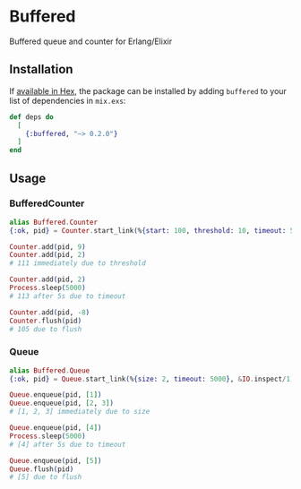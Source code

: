 # Buffered

Buffered queue and counter for Erlang/Elixir

## Installation

If [available in Hex](https://hex.pm/docs/publish), the package can be installed
by adding `buffered` to your list of dependencies in `mix.exs`:

```elixir
def deps do
  [
    {:buffered, "~> 0.2.0"}
  ]
end
```

## Usage

### BufferedCounter

```elixir
alias Buffered.Counter
{:ok, pid} = Counter.start_link(%{start: 100, threshold: 10, timeout: 5000}, &IO.inspect/1)

Counter.add(pid, 9)
Counter.add(pid, 2)
# 111 immediately due to threshold

Counter.add(pid, 2)
Process.sleep(5000)
# 113 after 5s due to timeout

Counter.add(pid, -8)
Counter.flush(pid)
# 105 due to flush
```

### Queue

```elixir
alias Buffered.Queue
{:ok, pid} = Queue.start_link(%{size: 2, timeout: 5000}, &IO.inspect/1)

Queue.enqueue(pid, [1])
Queue.enqueue(pid, [2, 3])
# [1, 2, 3] immediately due to size

Queue.enqueue(pid, [4])
Process.sleep(5000)
# [4] after 5s due to timeout

Queue.enqueue(pid, [5])
Queue.flush(pid)
# [5] due to flush
```
